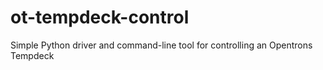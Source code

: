 # ot-tempdeck-control
Simple Python driver and command-line tool for controlling an Opentrons Tempdeck
